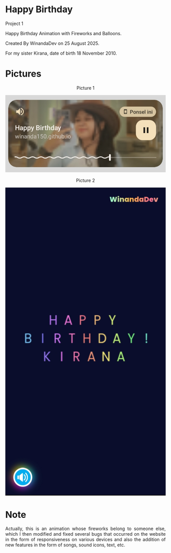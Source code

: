 # Happy Birthday

Project 1

Happy Birthday Animation with Fireworks and Balloons.

Created By WinandaDev on 25 August 2025.

For my sister Kirana, date of birth 18 November 2010.

# Pictures

<p align="center">Picture 1</p>

![Picture 1](./Elemen%20Website/IMG_20251026_173217.jpg)

<p align="center">Picture 2</p>

![Picture 2](./Elemen%20Website/IMG_20251026_173146.jpg)

# Note

<p align="justify">Actually, this is an animation whose fireworks belong to someone else, which I then modified and fixed several bugs that occurred on the website in the form of responsiveness on various devices and also the addition of new features in the form of songs, sound icons, text, etc.</p>